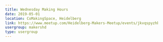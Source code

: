 ```yaml
---
title: Wednesday Making Hours
date: 2019-05-01
location: CoMakingSpace, Heidelberg
link: https://www.meetup.com/Heidelberg-Makers-Meetup/events/jkvqspyzhbcb/
usergroup: makershd
type: usergroup
---
```

